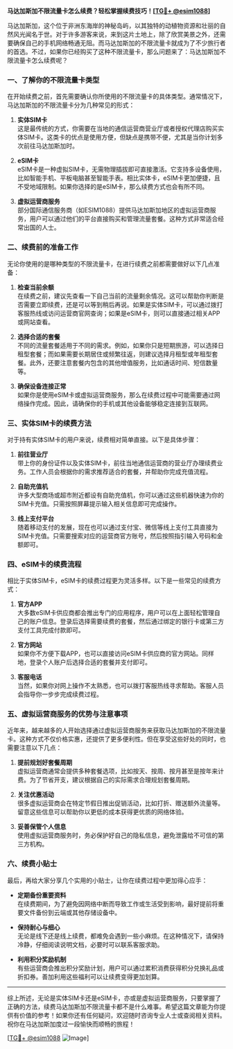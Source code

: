 **马达加斯加不限流量卡怎么续费？轻松掌握续费技巧！[[TG💪+ @esim1088](https://t.me/s/esim1088)]**

马达加斯加，这个位于非洲东海岸的神秘岛屿，以其独特的动植物资源和壮丽的自然风光闻名于世。对于许多游客来说，来到这片土地上，除了欣赏美景之外，还需要确保自己的手机网络畅通无阻。而马达加斯加的不限流量卡就成为了不少旅行者的首选。不过，如果你已经购买了这种不限流量卡，那么问题来了：马达加斯加不限流量卡怎么续费呢？

### 一、了解你的不限流量卡类型

在开始续费之前，首先需要确认你所使用的不限流量卡的具体类型。通常情况下，马达加斯加的不限流量卡分为几种常见的形式：

1. **实体SIM卡**  
   这是最传统的方式，你需要在当地的通信运营商营业厅或者授权代理店购买实体SIM卡。这类卡的优点是使用方便，但缺点是携带不便，尤其是当你计划多次前往马达加斯加时。

2. **eSIM卡**  
   eSIM卡是一种虚拟SIM卡，无需物理插拔即可直接激活。它支持多设备使用，比如智能手机、平板电脑甚至智能手表。相比实体卡，eSIM卡更加便捷，且不受地域限制。如果你选择的是eSIM卡，那么续费方式也会有所不同。

3. **虚拟运营商服务**  
   部分国际通信服务商（如ESIM1088）提供马达加斯加地区的虚拟运营商服务，用户可以通过他们的平台直接购买和管理流量套餐。这种方式非常适合经常出国的人士。

### 二、续费前的准备工作

无论你使用的是哪种类型的不限流量卡，在进行续费之前都需要做好以下几点准备：

1. **检查当前余额**  
   在续费之前，建议先查看一下自己当前的流量剩余情况。这可以帮助你判断是否需要立即续费，还是可以等到稍后再说。如果是实体SIM卡，可以通过拨打客服热线或访问运营商官网查询；如果是eSIM卡，则可以直接通过相关APP或网站查看。

2. **选择合适的套餐**  
   不同的流量套餐适用于不同的需求。例如，如果你只是短期旅游，可以选择日租型套餐；而如果需要长期居住或频繁往返，则建议选择月租型或年租型套餐。此外，还要注意套餐内包含的其他增值服务，比如通话时间、短信数量等。

3. **确保设备连接正常**  
   如果你是使用eSIM卡或虚拟运营商服务，那么在续费过程中可能需要通过网络操作完成。因此，请确保你的手机或其他设备能够稳定连接到互联网。

### 三、实体SIM卡的续费方法

对于持有实体SIM卡的用户来说，续费相对简单直接。以下是具体步骤：

1. **前往营业厅**  
   带上你的身份证件以及实体SIM卡，前往当地通信运营商的营业厅办理续费业务。工作人员会根据你的需求推荐适合的套餐，并帮助你完成充值流程。

2. **自助充值机**  
   许多大型商场或超市附近都设有自助充值机，你可以通过这些机器快速为你的SIM卡充值。只需按照屏幕提示输入相关信息即可完成操作。

3. **线上支付平台**  
   随着移动支付的发展，现在也可以通过支付宝、微信等线上支付工具直接为SIM卡充值。只需要搜索对应的运营商官方账号，然后按照指引输入号码和金额即可。

### 四、eSIM卡的续费流程

相比于实体SIM卡，eSIM卡的续费过程更为灵活多样。以下是一些常见的续费方式：

1. **官方APP**  
   大多数eSIM卡供应商都会推出专门的应用程序，用户可以在上面轻松管理自己的账户信息。登录后选择需要续费的套餐，然后通过绑定的银行卡或第三方支付工具完成付款即可。

2. **官方网站**  
   如果你不方便下载APP，也可以直接访问eSIM卡供应商的官方网站。同样地，登录个人账户后选择合适的套餐并支付即可。

3. **客服电话**  
   当然，如果你对网上操作不太熟悉，也可以拨打客服热线寻求帮助。客服人员会指导你一步步完成续费过程。

### 五、虚拟运营商服务的优势与注意事项

近年来，越来越多的人开始选择通过虚拟运营商服务来获取马达加斯加的不限流量卡。这种方式不仅价格实惠，还提供了更多便利性。但在享受这些好处的同时，也需要注意以下几点：

1. **提前规划好套餐周期**  
   虚拟运营商通常会提供多种套餐选项，比如按天、按周、按月甚至是按年来计费。为了节省开支，建议根据自己的实际需求合理规划套餐周期。

2. **关注优惠活动**  
   很多虚拟运营商会在特定节假日推出促销活动，比如打折、赠送额外流量等。留意这些信息可以帮助你以更低的成本获得更优质的网络体验。

3. **妥善保管个人信息**  
   使用虚拟运营商服务时，务必保护好自己的隐私信息，避免泄露给不可信的第三方机构。

### 六、续费小贴士

最后，再给大家分享几个实用的小贴士，让你在续费过程中更加得心应手：

- **定期备份重要资料**  
  在续费期间，为了避免因网络中断而导致工作或生活受到影响，最好提前将重要文件备份到云端或其他存储设备中。

- **保持耐心与细心**  
  无论是线下还是线上续费，都难免会遇到一些小麻烦。在这种情况下，请保持冷静，仔细阅读说明文档，必要时可以联系客服求助。

- **利用积分奖励机制**  
  有些运营商会推出积分奖励计划，用户可以通过累积消费获得积分兑换礼品或折扣券。善加利用这些福利可以让续费变得更加划算。

---

综上所述，无论是实体SIM卡还是eSIM卡，亦或是虚拟运营商服务，只要掌握了正确的方法，续费马达加斯加不限流量卡都不是什么难事。希望这篇文章能为你提供有价值的参考！如果你还有任何疑问，欢迎随时咨询专业人士或查阅相关资料。祝你在马达加斯加度过一段愉快而顺畅的旅程！

[[TG💪+ @esim1088](https://t.me/s/esim1088) ![Image](https://i.postimg.cc/4NQfJmqS/Snipaste-2025-05-13-00-14-12.png)]